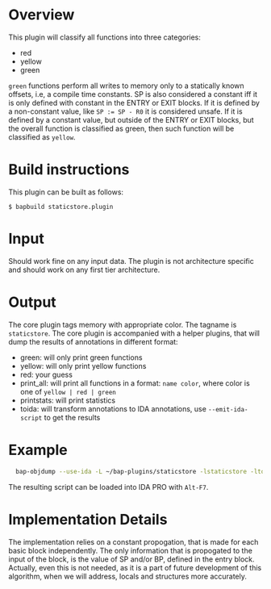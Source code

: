 # Overview

This plugin will classify all functions into three categories:

- red
- yellow
- green

`green` functions perform all writes to memory only to a statically
known offsets, i.e, a compile time constants. SP is also considered a
constant iff it is only defined with constant in the ENTRY or EXIT
blocks. If it is defined by a non-constant value, like `SP := SP - R0`
it is considered unsafe. If it is defined by a constant value, but
outside of the ENTRY or EXIT blocks, but the overall function is
classified as green, then such function will be classified as `yellow`.

# Build instructions

This plugin can be built as follows:
```
$ bapbuild staticstore.plugin
```

# Input

Should work fine on any input data. The plugin is not architecture
specific and should work on any first tier architecture.


# Output

The core plugin tags memory with appropriate color. The tagname is
`staticstore`. The core plugin is accompanied with a helper plugins,
that will dump the results of annotations in different format:

- green: will only print green functions
- yellow: will only print yellow functions
- red: your guess
- print_all: will print all functions in a format: `name color`,
  where color is one of `yellow | red | green`
- printstats: will print statistics
- toida: will transform annotations to IDA annotations, use `--emit-ida-script`
  to get the results


# Example
```sh
  bap-objdump --use-ida -L ~/bap-plugins/staticstore -lstaticstore -ltoida --emit-ida-script=color.py 1241.exe
```

The resulting script can be loaded into IDA PRO with `Alt-F7`.


# Implementation Details

The implementation relies on a constant propogation, that is made for
each basic block independently. The only information that is
propogated to the input of the block, is the value of SP and/or BP,
defined in the entry block. Actually, even this is not needed, as it is
a part of future development of this algorithm, when we will address,
locals and structures more accurately.
